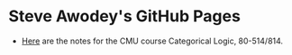 # Steve Awodey's GitHub Pages

- [Here](./catlog/) are the notes for the CMU course Categorical Logic, 80-514/814.
